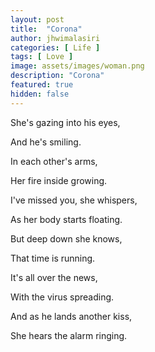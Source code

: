 ```yaml
---
layout: post
title:  "Corona"
author: jhwimalasiri
categories: [ Life ]
tags: [ Love ]
image: assets/images/woman.png
description: "Corona"
featured: true
hidden: false
---
```


She's gazing into his eyes,

And he's smiling. 

In each other's arms,

Her fire inside growing. 

I've missed you, she whispers,

As her body starts floating.

But deep down she knows, 

That time is running.

It's all over the news,

With the virus spreading.

And as he lands another kiss, 

She hears the alarm ringing.


